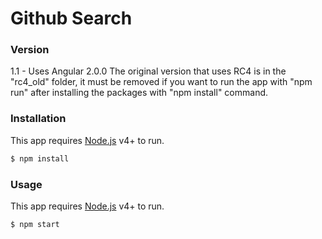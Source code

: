# Github Search



### Version
1.1 - Uses Angular 2.0.0 The original version that uses RC4 is in the "rc4_old" folder, it must be removed if you want to run the app with "npm run" after installing the packages with "npm install" command.

### Installation

This app requires [Node.js](https://nodejs.org/) v4+ to run.

```sh
$ npm install
```

### Usage

This app requires [Node.js](https://nodejs.org/) v4+ to run.

```sh
$ npm start
```

